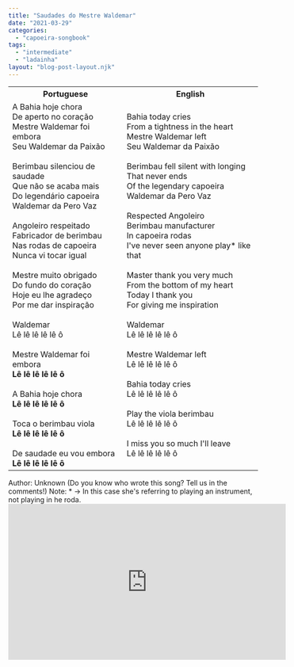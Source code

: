 ```yaml
---
title: "Saudades do Mestre Waldemar"
date: "2021-03-29"
categories: 
  - "capoeira-songbook"
tags: 
  - "intermediate"
  - "ladainha"
layout: "blog-post-layout.njk"
---
```


<table class="capoeira-table">
    <tr class="header-row">
        <th>Portuguese</th>
        <th>English</th>
    </tr>
    <tr>
        <td>A Bahia hoje chora<br>
De aperto no coração<br>
Mestre Waldemar foi embora<br>
Seu Waldemar da Paixão<br>
<br>
Berimbau silenciou de saudade<br>
Que não se acaba mais<br>
Do legendário capoeira<br>
Waldemar da Pero Vaz<br>
<br>
Angoleiro respeitado<br>
Fabricador de berimbau<br>
Nas rodas de capoeira<br>
Nunca vi tocar igual<br>
<br>
Mestre muito obrigado<br>
Do fundo do coração<br>
Hoje eu lhe agradeço<br>
Por me dar inspiração<br>
<br>
Waldemar<br>
Lê lê lê lê lê ô<br>
<br>
Mestre Waldemar foi embora<br>
<strong>Lê lê lê lê lê ô</strong><br>
<br>
A Bahia hoje chora<br>
<strong>Lê lê lê lê lê ô</strong><br>
<br>
Toca o berimbau viola<br>
<strong>Lê lê lê lê lê ô</strong><br>
<br>
De saudade eu vou embora<br>
<strong>Lê lê lê lê lê ô</strong></td>
        <td>Bahia today cries<br>
From a tightness in the heart<br>
Mestre Waldemar left<br>
Seu Waldemar da Paixão<br>
<br>
Berimbau fell silent with longing<br>
That never ends<br>
Of the legendary capoeira<br>
Waldemar da Pero Vaz<br>
<br>
Respected Angoleiro<br>
Berimbau manufacturer<br>
In capoeira rodas<br>
I've never seen anyone play* like that<br>
<br>
Master thank you very much<br>
From the bottom of my heart<br>
Today I thank you<br>
For giving me inspiration<br>
<br>
Waldemar<br>
Lê lê lê lê lê ô<br>
<br>
Mestre Waldemar left<br>
Lê lê lê lê lê ô<br>
<br>
Bahia today cries<br>
Lê lê lê lê lê ô<br>
<br>
Play the viola berimbau<br>
Lê lê lê lê lê ô<br>
<br>
I miss you so much I'll leave<br>
Lê lê lê lê lê ô</td>
    </tr>
</table>

<figcaption>
Author: Unknown (Do you know who wrote this song? Tell us in the comments!)  
Note: * → In this case she's referring to playing an instrument, not playing in he roda.
</figcaption>

<iframe width="560" height="315" src="https://www.youtube.com/embed/6WXZ3vPRS3w" title="YouTube video player" frameborder="0" allow="accelerometer; autoplay; clipboard-write; encrypted-media; gyroscope; picture-in-picture" allowfullscreen></iframe>
